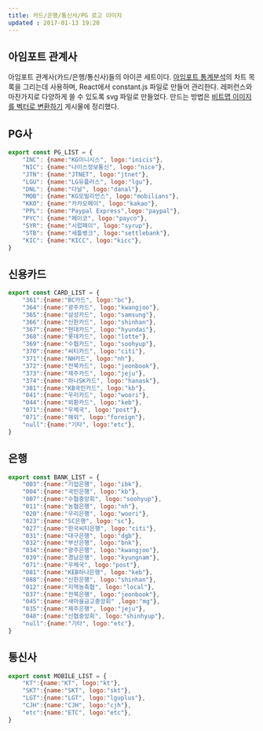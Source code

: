 ```yaml
---
title: 카드/은행/통신사/PG 로고 이미지
updated : 2017-01-13 19:20
---
```


## 아임포트 관계사

아임포트 관계사(카드/은행/통신사)들의 아이콘 세트이다. [아임포트 통계분석](https://analytics.iamport.kr/)의 차트 목록을 그리는데 사용하며, React에서 constant.js 파일로 만들어 관리한다. 레퍼런스와 마찬가지로 다양하게 쓸 수 있도록 svg 파일로 만들었다. 만드는 방법은 [비트맵 이미지를 벡터로 변환하기](/notes/bitmap-to-vector) 게시물에 정리했다.

<div class="divider"></div>

<style>
.logo-list {
  list-style-type: none;
  margin: 0;
  padding: 0;
  *zoom: 1;
  margin: 0 -10px;
}
.logo-list li {
  width: 25%;
  float: left;
}
.logo-list li .item {
  border: 1px solid #ddd;
  height: 50px;
  margin: 10px;
  text-align: center;
  border-radius: 2px;
  background-size: 50%;
  background-position: 50% 50%;
  background-repeat: no-repeat;
}
.logo-list:after {
  clear: both;
  display: block;
  content: '';
}
@media (max-width: 480px) {
  .logo-list li {
    width: 50%;
  }
}
@media (min-width: 481px) and (max-width: 640px) {
  .logo-list li .item {
    background-size: 70%;
  }
}
</style>

## PG사

<script>
var pg_list = [
    {name:"KG이니시스", logo:"inicis"},
    {name:"나이스정보통신", logo:"nice"},
    {name:"JTNET", logo:"jtnet"},
    {name:"LG유플러스", logo:"lgu"},
    {name:"다날", logo:"danal"},
    {name:"KG모빌리언스", logo:"mobilians"},
    {name:"카카오페이", logo:"kakao"},
    {name:"Paypal Express",logo:"paypal"},
    {name:"페이코", logo:"payco"},
    {name:"시럽페이", logo:"syrup"},
    {name:"세틀뱅크", logo:"settlebank"},
    {name:"KICC", logo:"kicc"},
]
</script>

<ul class="logo-list">
<script>
for(var i=0; i<pg_list.length; i++){
  document.write("<li><div class='item' style='background-image:url({{ site.baseurl }}/assets/logo/pg/"+pg_list[i].logo+"/color_2x1.svg') /></div></li>")
}
</script>
</ul>

```js
export const PG_LIST = {
    "INC": {name:"KG이니시스", logo:"inicis"},
    "NIC": {name:"나이스정보통신", logo:"nice"},
    "JTN": {name:"JTNET", logo:"jtnet"},
    "LGU": {name:"LG유플러스", logo:"lgu"},
    "DNL": {name:"다날", logo:"danal"},
    "MOB": {name:"KG모빌리언스", logo:"mobilians"},
    "KKO": {name:"카카오페이", logo:"kakao"},
    "PPL": {name:"Paypal Express",logo:"paypal"},
    "PYC": {name:"페이코", logo:"payco"},
    "SYR": {name:"시럽페이", logo:"syrup"},
    "STB": {name:"세틀뱅크", logo:"settlebank"},
    "KIC": {name:"KICC", logo:"kicc"},
}
```

<div class="divider"></div>

## 신용카드

<script>
var card_list = [
    {name:"BC카드", logo:"bc"},
    {name:"광주카드", logo:"kwangjoo"},
    {name:"삼성카드", logo:"samsung"},
    {name:"신한카드", logo:"shinhan"},
    {name:"현대카드", logo:"hyundai"},
    {name:"롯데카드", logo:"lotte"},
    {name:"수협카드", logo:"soohyup"},
    {name:"씨티카드", logo:"citi"},
    {name:"NH카드", logo:"nh"},
    {name:"전북카드", logo:"jeonbook"},
    {name:"제주카드", logo:"jeju"},
    {name:"하나SK카드", logo:"hanask"},
    {name:"KB국민카드", logo:"kb"},
    {name:"우리카드", logo:"woori"},
    {name:"외환카드", logo:"keb"},
    {name:"우체국", logo:"post"},
    {name:"해외", logo:"foreign"},
    {name:"기타", logo:"etc"},
]
</script>

<ul class="logo-list">
<script>
for(var i=0; i<card_list.length; i++){
  document.write("<li><div class='item' style='background-image:url({{ site.baseurl }}/assets/logo/card/"+card_list[i].logo+"/color_2x1.svg') /></div></li>")

}
</script>
</ul>

```js
export const CARD_LIST = {
    "361":{name:"BC카드", logo:"bc"},
    "364":{name:"광주카드", logo:"kwangjoo"},
    "365":{name:"삼성카드", logo:"samsung"},
    "366":{name:"신한카드", logo:"shinhan"},
    "367":{name:"현대카드", logo:"hyundai"},
    "368":{name:"롯데카드", logo:"lotte"},
    "369":{name:"수협카드", logo:"soohyup"},
    "370":{name:"씨티카드", logo:"citi"},
    "371":{name:"NH카드", logo:"nh"},
    "372":{name:"전북카드", logo:"jeonbook"},
    "373":{name:"제주카드", logo:"jeju"},
    "374":{name:"하나SK카드", logo:"hanask"},
    "381":{name:"KB국민카드", logo:"kb"},
    "041":{name:"우리카드", logo:"woori"},
    "044":{name:"외환카드", logo:"keb"},
    "071":{name:"우체국", logo:"post"},
    "071":{name:"해외", logo:"foreign"},
    "null":{name:"기타", logo:"etc"},
}
```

<div class="divider"></div>

## 은행

<script>
var bank_list = [
    {name:"기업은행", logo:"ibk"},
    {name:"국민은행", logo:"kb"},
    {name:"수협중앙회", logo:"soohyup"},
    {name:"농협은행", logo:"nh"},
    {name:"우리은행", logo:"woori"},
    {name:"SC은행", logo:"sc"},
    {name:"한국씨티은행", logo:"citi"},
    {name:"대구은행", logo:"dgb"},
    {name:"부산은행", logo:"bnk"},
    {name:"광주은행", logo:"kwangjoo"},
    {name:"경남은행", logo:"kyungnam"},
    {name:"우체국", logo:"post"},
    {name:"KEB하나은행", logo:"keb"},
    {name:"신한은행", logo:"shinhan"},
    {name:"지역농축협", logo:"local"},
    {name:"전북은행", logo:"jeonbook"},
    {name:"새마을금고 중앙회" ,logo:"mg"},
    {name:"제주은행", logo:"jeju"},
    {name:"신협중앙회", logo:"shinhyup"},
    {name:"기타", logo:"etc"},
]
</script>

<ul class="logo-list">
<script>
for(var i=0; i<bank_list.length; i++){
  document.write("<li><div class='item' style='background-image:url({{ site.baseurl }}/assets/logo/bank/"+bank_list[i].logo+"/color_2x1.svg') /></div></li>")

}
</script>
</ul>

```js
export const BANK_LIST = {
    "003":{name:"기업은행", logo:"ibk"},
    "004":{name:"국민은행", logo:"kb"},
    "007":{name:"수협중앙회", logo:"soohyup"},
    "011":{name:"농협은행", logo:"nh"},
    "020":{name:"우리은행", logo:"woori"},
    "023":{name:"SC은행", logo:"sc"},
    "027":{name:"한국씨티은행", logo:"citi"},
    "031":{name:"대구은행", logo:"dgb"},
    "032":{name:"부산은행", logo:"bnk"},
    "034":{name:"광주은행", logo:"kwangjoo"},
    "039":{name:"경남은행", logo:"kyungnam"},
    "071":{name:"우체국", logo:"post"},
    "081":{name:"KEB하나은행", logo:"keb"},
    "088":{name:"신한은행", logo:"shinhan"},
    "012":{name:"지역농축협", logo:"local"},
    "037":{name:"전북은행", logo:"jeonbook"},
    "045":{name:"새마을금고중앙회" ,logo:"mg"},
    "035":{name:"제주은행", logo:"jeju"},
    "048":{name:"신협중앙회", logo:"shinhyup"},
    "null":{name:"기타", logo:"etc"},
}
```

<div class="divider"></div>

## 통신사

<script>
var mobile_list = [
    {name:"KT",logo:"kt"},
    {name:"SKT",logo:"skt"},
    {name:"LGT",logo:"lguplus"},
    {name:"CJH",logo:"cjh"},
    {name:"ETC",logo:"etc"},
]
</script>

<ul class="logo-list">
<script>
for(var i=0; i<mobile_list.length; i++){
  document.write("<li><div class='item' style='background-image:url({{ site.baseurl }}/assets/logo/mobile/"+mobile_list[i].logo+"/color_2x1.svg') /></div></li>")

}
</script>
</ul>

```js
export const MOBILE_LIST = {
    "KT":{name:"KT", logo:"kt"},
    "SKT":{name:"SKT", logo:"skt"},
    "LGT":{name:"LGT", logo:"lguplus"},
    "CJH":{name:"CJH", logo:"cjh"},
    "etc":{name:"ETC", logo:"etc"},
}
```

